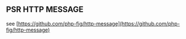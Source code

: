 ## PSR HTTP MESSAGE
see [https://github.com/php-fig/http-message](https://github.com/php-fig/http-message)
